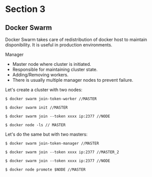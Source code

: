 # Section 3 

## Docker Swarm

Docker Swarm takes care of redistribution of docker host to maintain disponibility. 
It is useful in production environments.


Manager

- Master node where cluster is initiated.
- Responsible for maintaining cluster state.
- Adding/Removing workers.
- There is usually multiple manager nodes to prevent failure.


Let's create a cluster with two nodes:

    $ docker swarm join-token-worker //MASTER

    $ docker swarm init //MASTER

    $ docker swarm join --token xxxx ip:2377 //NODE

    $ docker node -ls // MASTER

Let's do the same but with two masters:

    $ docker swarm join-token-manager //MASTER

    $ docker swarm join --token xxxx ip:2377 //MASTER_2

    $ docker swarm join --token xxxx ip:2377 //NODE

    $ docker node promote $NODE //MASTER 